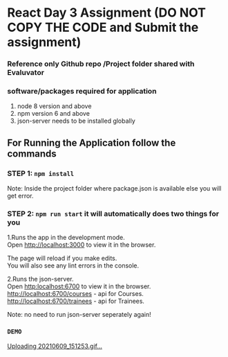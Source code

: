 # React Day 3 Assignment (DO NOT COPY THE CODE and Submit the assignment)

### Reference only  Github repo /Project folder shared with Evaluvator 


### software/packages required for application

1. node 8 version and above
2. npm version 6 and above
3. json-server needs to be installed globally


## For Running the Application follow the commands

### STEP 1: `npm install` 
   
   Note: Inside the project folder where package.json is available else you will get error.

### STEP 2: `npm run start`  it will automatically does two things for you

1.Runs the app in the development mode.\
Open [http://localhost:3000](http://localhost:3000) to view it in the browser.

The page will reload if you make edits.\
You will also see any lint errors in the console.

2.Runs the json-server. \
Open [http:localhost:6700](http://localhost:6700) to view it in the browser.\
[http://localhost:6700/courses](http://localhost:6700/courses) - api for Courses.\
[http://localhost:6700/trainees](http://localhost:6700/trainees) - api for Trainees.

Note: no need to run json-server seperately again!

### `DEMO`

[Uploading 20210609_151253.gif…]()
